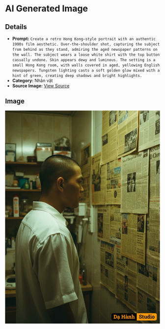 # AI Generated Image

## Details
- **Prompt:** `Create a retro Hong Kong–style portrait with an authentic 1990s film aesthetic. Over-the-shoulder shot, capturing the subject from behind as they stand, admiring the aged newspaper patterns on the wall. The subject wears a loose white shirt with the top button casually undone. Skin appears dewy and luminous. The setting is a small Hong Kong room, with walls covered in aged, yellowing English newspapers. Tungsten lighting casts a soft golden glow mixed with a hint of green, creating deep shadows and bright highlights.`
- **Category:** Nhân vật
- **Source Image:** [View Source](https://raw.githubusercontent.com/lenzcomvth/ImageLibrary/main/Male.png)

## Image
![AI Generated Image](./image-2025-10-03T15-39-10-090Z.png)